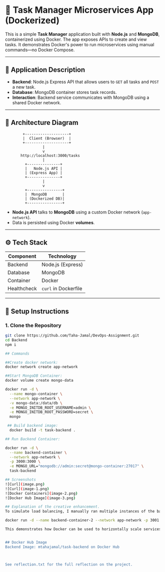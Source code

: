 # 📝 Task Manager Microservices App (Dockerized)

This is a simple **Task Manager** application built with **Node.js** and **MongoDB**, containerized using Docker. The app exposes APIs to create and view tasks. It demonstrates Docker's power to run microservices using manual commands—no Docker Compose.

---

## 📌 Application Description

- **Backend**: Node.js Express API that allows users to `GET` all tasks and `POST` a new task.
- **Database**: MongoDB container stores task records.
- **Interaction**: Backend service communicates with MongoDB using a shared Docker network.

---

## 🧭 Architecture Diagram

            +--------------------+
            |  Client (Browser)  |
            +--------------------+
                     |
                     v
           http://localhost:3000/tasks
                     |
             +---------------+
             |   Node.js API |
             | (Express App) |
             +---------------+
                     |
                     v
             +----------------+
             |  MongoDB       |
             | (Dockerized DB)|
             +----------------+


- **Node.js API** talks to **MongoDB** using a custom Docker network (`app-network`).
- Data is persisted using Docker **volumes**.

---

## ⚙️ Tech Stack

| Component  | Technology         |
|------------|--------------------|
| Backend    | Node.js (Express)  |
| Database   | MongoDB            |
| Container  | Docker             |
| Healthcheck| `curl` in Dockerfile |

---

## 🚀 Setup Instructions

### 1. Clone the Repository

```bash
git clone https://github.com/Taha-Jamal/DevOps-Assignment.git
cd Backend
npm i

## Commands

##Create docker network:
docker network create app-network

##Start MongoDB Container:
docker volume create mongo-data

docker run -d \
  --name mongo-container \
  --network app-network \
  -v mongo-data:/data/db \
  -e MONGO_INITDB_ROOT_USERNAME=admin \
  -e MONGO_INITDB_ROOT_PASSWORD=secret \
  mongo

 ## Build backend image:
  docker build -t task-backend .

## Run Backend Container:

docker run -d \
  --name backend-container \
  --network app-network \
  -p 3000:3000 \
  -e MONGO_URL="mongodb://admin:secret@mongo-container:27017" \
  task-backend

## Screenshots
![Curl](image.png)
![Curl](image-1.png)
![Docker Containers](image-2.png)
![Docker Hub Image](image-3.png)

## Explanation of the creative enhancement.
To simulate load balancing, I manually ran multiple instances of the backend service on different ports:

docker run -d --name backend-container-2 --network app-network -p 3001:3000 task-backend

This demonstrates how Docker can be used to horizontally scale services by running multiple containers behind a future load balancer (e.g., Nginx or HAProxy). It's a simple but effective way to show how scalability works in a microservices setup.


## Docker Hub Image
Backend Image: mtahajamal/task-backend on Docker Hub



See reflection.txt for the full reflection on the project.

